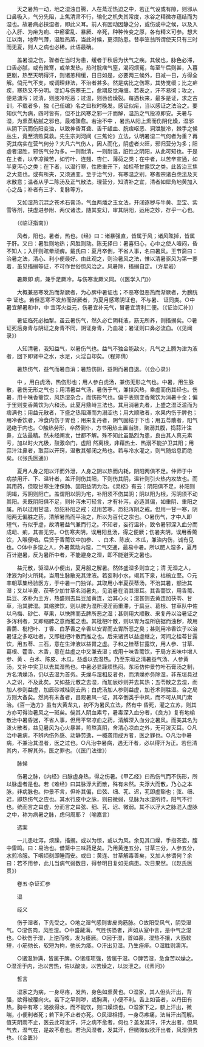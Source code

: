 <!-- { "loadSidebar": true } -->
　　天之暑热一动，地之湿浊自腾，人在蒸淫热迫之中，若正气设或有隙，则邪从口鼻吸入，气分先阻，上焦清肃不行，输化之机失其常度，水谷之精微亦蕴结而为湿也。故暑病必挟湿者，即此义耳。前人有因动因静之分，或伤或中之候，以及入心入肝、为疟为痢、中瘀霍乱、暴厥、卒死，种种传变之原，各有精义可参。想大江以南，地卑气薄，湿胜热蒸，当此时候，更须防患。昔李笠翁所谓使天只有三时而无夏，则人之病也必稀。此语最确。

　　盖暑湿之伤，骤者在当时为患，缓者于秋后为伏气之疾。其候也，脉色必滞，口舌必腻，或有微寒，或单发热，热时脘痞气窒，渴闷烦冤，每至午后则甚，入暮更剧，热至天明得汗，则诸恙稍缓，日日如是，必要两三候外，日减一日，方得全解。倘元气不支，或调理非法，不治者甚多。然是病比之伤寒，其势觉缓；比之疟疾，寒热又不分明。变幻与伤寒无二，愈期反觉淹缠。若表之，汗不易彻；攻之，便易溏泻；过清，则肢冷呕恶；过温，则唇齿燥裂。每遇秋来，最多是证，求之古训，不载者多，独《己任编》名之曰秋时晚发。感证似疟，当以感证之法治之。要知伏气为病，四时皆有，但不比风寒之邪一汗而解，温热之气投凉即安。夫暑与湿，为熏蒸粘腻之邪也，最难骤愈。若治不中 ，暑热从阳上熏而伤阴化燥，湿邪从阴下沉而伤阳变浊，以致神昏耳聋、舌干龈血、脘痞呕恶、洞泄肢冷，棘手之候丛生，竟至溃败莫救。先生宗刘河间《三焦论》立法，认明暑湿二气何者为重？再究其病实在营气何分？大凡六气伤人，因人而化，阴虚者火旺，邪归营分为多；阳虚者湿胜，邪伤气分为多。一则耐清，一则耐温，脏性之阴阳，从此可知也。于是在上者，以辛凉微苦，如竹叶、连翘、杏仁、薄荷之类；在中者，以苦辛宣通，如半夏泻心之类；在下者，以温行寒，性质重开下，如桂苓甘露饮之类。此皆治三焦之大意也。或有所夹，又须通变。至于治气分，有寒温之别，寒者宗诸白虎法及天水散意；温者从乎二陈汤及正气散法。理营分，知清补之宜，清者如犀角地黄加入心之品；补者有三才、复脉等方。

　　又如湿热沉混之苍术石膏汤，气血两燔之玉女法，开闭逐秽与牛黄、至宝、紫雪等剂，扶虚进参附、两仪诸法，随其变幻，审其阴阳，运用之妙，存乎一心也。

　　（《临证指南》）

　　风者，阳也。暑者，热也。《经》曰：诸暴强直，皆属于风；诸风眩掉，皆属于肝。又曰：暑胜则地热；风胜则动。陈无择曰：暑喜归心，心中之使人噎闷，昏不知人；入肝则眩晕顽痹。戴氏曰：夏月卒倒，不省人事，名曰暑风。王节斋曰：治暑之法，清心、利小便最好。由此观之，则治暑风之法，惟以清暑驱风为第一要着，虽见搐搦等证，不可作世俗惊风治之。风暑除，搐搦自定。（方星岩）

　　暑厥即 病，兼手足厥冷，与伤寒发厥义同。（《医学入门》）

　　大概兼恶寒发热而渐厥者，为心脾中暑证也；不恶寒但恶热而渐厥者，为膀胱中 证也。若但恶寒不发热而渐厥者，为夏月感寒阴证也，不与暑、 证同类。○中暑宜解暑和中，中 宜泻火益元，伤暑宜补元气，冒暑宜清利二便。（《证治汇补》）

　　暑证临死必抽掣。虽云暑伤气，然久必亡阴耗液，筋无所养，则搐搦矣。○暑证死后身青与阴证之身青不同，阴证身青，乃血凝；暑证则口鼻必流血。（《见闻录》）

　　人知清暑，我知益气，以暑伤气也。益气不独金能敌火，凡气之上腾为津为液者，回下即肾中之水，水足，火淫自却矣。（程郊倩）

　　暑热伤气，益气而暑自消；暑热伤阴，益阴而暑自退。（《会心录》）

　　中 ，用白虎汤，热伤形也；用人参白虎汤，兼伤无形之气也。中暑，用生脉散，暑伤无形之气也；用清暑益气汤，暑伤于气，兼挟风热，乘虚而伤其经也。伤暑，用十味香薷饮，风热湿杂合，而伤形气也。偏于表则变香薷饮为消暑十全；偏于里则变香薷饮为六和汤。此夏月鼎峙三法也。其用消暑丸者，上盛之湿泛滥而为痞满也；用益元散者，下盛之热阻滞而为溺涩也；用大顺散者，水果内伤于脾也；用冷香饮者，冷食内伤于胃也；用来复丹者，阴气固结于下也；用五苓散者，阳气遏绝于内也。○触热劳形，卒然倒仆，方书用热土置当脐，聚溺其腹，捣蒜汁注鼻，立法最精。然未经阐发，世都不解。殊不知此虽酷烈为患，良由其人真元素亏，加以时火亢极，鼓激命门，虚阳 然离根，非藉热土、热溺不能护卫其阳；用蒜汁注鼻者，取蒜以开窍，温散其郁闭之热也。若与冷水灌之，则气随焰息而绝矣。（《张氏医通》）

　　夏月人身之阳以汗而外泄，人身之阴以热而内耗，阴阳两俱不足。仲师于中 病禁用汗、下、温针者，盖汗则伤其阳，下则伤其阴，温针则引火热内攻故也。而其用药，但取甘寒生津保肺、固阳益阴为治。《灵枢》有云：阴阳俱不足，补阳则阴竭，泻阴则阳亡。盖谓阳以阴为宅，补阳须不伤其阴；阴以阳为根，泻阴须不动其阳。夫既阴阳俱不足，则补泻未可轻言，才有补泻，必造其偏，如重阴、重阳之属。所以过用甘温，恐犯补阳之戒；过用苦寒，恐犯泻阴之戒。但用一甘一寒，阴阳两无偏胜之药，清解暑热而平治之，所以为百代之宗也。○暑伤气，才中人即 短气，有似乎虚，故清暑益气兼而行之。不知者，妄行温补，致令暑邪深入血分而成衄、痢，其害无穷。○伤寒夹阴，误用阳旦汤，得之便厥；伤暑夹阴，误用香薷饮，入喉便喑。后贤于香薷饮中加参、 、白术、陈皮、木瓜，兼治内伤，诚有见也。○体中多湿之人，外暑蒸动内湿，二气交通，最易中暑。所以肥人湿多，夏月百计避暑，反为暑所中者，不能避身之湿，即不能避天之暑也。

　　益元散，驱湿从小便出，夏月服之解暑。然体盛湿多则宜之；清 无湿之人，津液为时火所耗，当用生脉散充其津液。若妄利小水，竭其下泉，枯槁立至。○元丰朝萃集经验医方，于中暑一门独详。其取用小半夏茯苓汤，不治其暑，颛治其湿；又以半夏、茯苓少加甘草名消暑丸，见消暑在消其湿耳。其香薷饮，用香薷、扁豆、浓朴为主方，热盛则去扁豆加黄连，治其心火；湿甚则去黄连加茯苓、甘草，治其脾湿。其缩脾饮，则以脾为湿所浸淫而重滞，于扁豆、葛根、甘草队中佐以乌梅、砂仁、草果，以快脾而去脾所恶之湿；甚则用大顺散、来复丹以治暑证之多泻利者，又即缩脾之意而推之也。其枇杷叶散，则以胃为湿所窃据而浊秽，故用香薷、枇杷叶、丁香、白茅香之辛香以安胃而去胃所恶之臭；甚则用冷香饮子以治暑证之多呕吐者，又即枇杷叶散而推之也。后来诸贤以益虚继之，河间之桂苓甘露饮，用五苓、三石，意在生津液以益胃之虚。子和之桂苓甘露饮，用人参、甘草、葛根、藿香、木香，意在益虚之中又兼去湿；或用十味香薷饮，于局方五味中增人参、黄 、白术、陈皮、木瓜，益虚以去湿热。乃至东垣之清暑益气汤、人参黄 汤，又补中实卫以去其湿热也。中暑必显躁烦热闷。东垣仿仲景竹叶石膏汤之制，方名清燥汤，仍以去湿为首务。夫燥与湿相反者也，而清燥亦务除湿，非东垣具过人之识，不及此矣。又如益元散之去湿，而加辰砂则并去其热；五苓散之去湿，而加人参则益虚，加辰砂减桂则去热；白虎汤加人参则益虚，加苍术则胜湿。合之局方则大备矣。然尚有未备者，昌观暑风一证，其卒倒类乎中风，而不可从风门索治。《百一选方》虽有大黄龙丸，初不为暑风立法，然有中 昏死，灌之立苏，则其方亦可得治暑风之一斑矣。傥其人阴血素亏，暑毒深入血分者，《良方》复有地榆散治中暑昏迷，不省人事，但用平常凉血之药，清解深入血分之暑风。而美其名为泼火散者，益见暑风为心火暴甚，煎熬真阴，舍清心凉血之外，无可泼灭耳。○凡治中暑病，不辨内伤外感、动静劳逸，一概袭用成方者，医之罪也。○凡治中暑病，不兼治其湿者，医之过也。○凡治中暑病，遇无汗者，必以得汗为正。若但清其内，不解其外，医之罪也。（《医门法律》）

　　脉候

　　伤暑之脉，《内经》曰脉虚身热，得之伤暑。《甲乙经》曰热伤气而不伤形，所以脉虚者是也。若《难经》曰其脉浮大而散，殊有未然。夫浮大而散，乃心之本脉，非病脉也。仲景不言，但补其偏，曰弦、细、芤、迟，芤即虚豁也；弦、细、迟，即热伤气之应也。其水行皮中之脉，则曰微弱，见脉为水湿所持，阳气不行也。统而言之曰虚，分而言之曰弦、细、芤、迟、微弱。其不以浮大之脉混入虚脉之中，称为病暑之脉，虑何周耶？（喻嘉言）

　　选案

　　一儿患吐泻，烦躁，搐搦。或以为惊，或以为风。余见其口燥，手指茶壶，腹中雷鸣。曰：易治也。借笼中三味药足矣。乃用黄连五分，甘草三分，人参五分，水煎冷服。下咽顷刻即睡而安。或曰：黄连、甘草解毒善矣，又加人参谓何？余曰：若不用参，此儿当病气弱数日，得参明日复如无病患。次日果然。（《赵氏医贯》）

　　卷五·杂证汇参

　　湿

　　经义

　　伤于湿者，下先受之。○地之湿气感则害皮肉筋脉。○故阳受风气，阴受湿气。○湿伤肉，风胜湿。○中盛藏满，气胜伤恐者，声如从室中言，是中气之湿也。○秋伤于湿，上逆而咳，发为痿厥。○因于湿，首如裹，湿热不攘，大筋软短，小筋弛长，软短为拘，弛长为痿。○汗出见湿。乃生痤痱。○湿胜则濡泻。

　　○诸湿肿满，皆属于脾。○诸痉项强，皆属于湿。○脾苦湿，急食苦以燥之。○湿淫于内，治以苦热，佐以酸淡，以苦燥之，以淡泄之。（《素问》）

　　哲言

　　湿家之为病，一身尽疼，发热，身色如熏黄也。○湿家，其人但头汗出，背强，欲得被覆向火。若下之早则哕，或胸满，小便不利。舌上如苔者，以丹田有热，胸中有寒；渴欲得水，而不能饮，则口燥烦也。○湿家下之，额上汗出，微喘，小便利者死；若下利不止者亦死。○风湿相搏，一身尽疼痛，法当汗出而解。值天阴雨不止，医云此可发汗，汗之病不愈者，何也？盖发其汗，汗大出者，但风气去，湿气在，是故不愈也。若治风湿者，发其汗，但微微似欲汗出者，风湿俱去也。（《金匮》）

